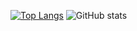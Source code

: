 [![Top Langs](https://github-readme-stats.vercel.app/api/top-langs/?username=NUISTGY&layout=compact)](https://github.com/anuraghazra/github-readme-stats)
![GitHub stats](https://github-readme-stats.vercel.app/api?username=NUISTGY&show_icons=true&theme=radical&line_height=20)
